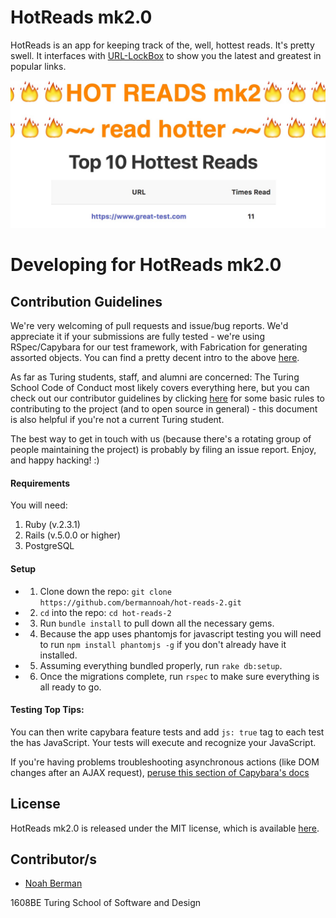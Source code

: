 # HotReads mk2.0

HotReads is an app for keeping track of the, well, hottest reads. It's pretty swell. It interfaces with [URL-LockBox](https://github.com/bermannoah/url-lockbox-2) to show you the latest and greatest in popular links.

![hotreads image](https://github.com/bermannoah/repo-images/blob/master/hot-reads.jpg?raw=true)

# Developing for HotReads mk2.0

## Contribution Guidelines

We're very welcoming of pull requests and issue/bug reports. We'd appreciate it if your submissions are fully tested - we're using RSpec/Capybara for our test framework, with Fabrication for generating assorted objects. You can find a pretty decent intro to the above [here](https://robots.thoughtbot.com/how-we-test-rails-applications).

As far as Turing students, staff, and alumni are concerned: The Turing School Code of Conduct most likely covers everything here, but you can check out our contributor guidelines by clicking [here](https://github.com/bermannoah/hot-reads-2/blob/master/GUIDELINES.md) for some basic rules to contributing to the project (and to open source in general) - this document is also helpful if you're not a current Turing student.

The best way to get in touch with us (because there's a rotating group of people maintaining the project) is probably by filing an issue report. Enjoy, and happy hacking! :)

#### Requirements

You will need:

1. Ruby (v.2.3.1)
2. Rails (v.5.0.0 or higher)
3. PostgreSQL

#### Setup

 - 1. Clone down the repo: `git clone https://github.com/bermannoah/hot-reads-2.git`
 - 2. `cd` into the repo: `cd hot-reads-2`
 - 3. Run `bundle install` to pull down all the necessary gems.
 - 4. Because the app uses phantomjs for javascript testing you will need to run `npm install phantomjs -g` if you don't already have it installed.
 - 5. Assuming everything bundled properly, run `rake db:setup`. 
 - 6. Once the migrations complete, run `rspec` to make sure everything is all ready to go.

#### Testing Top Tips:

You can then write capybara feature tests and add `js: true` tag to each test the has JavaScript.  Your tests will execute and recognize your JavaScript.

If you're having problems troubleshooting asynchronous actions (like DOM changes after an AJAX request), [peruse this section of Capybara's docs](https://github.com/teamcapybara/capybara#asynchronous-javascript-ajax-and-friends)

## License

HotReads mk2.0 is released under the MIT license, which is available [here](https://github.com/bermannoah/hot-reads-2/blob/master/LICENSE.txt).

## Contributor/s

 - [Noah Berman](https://github.com/bermannoah)

 1608BE Turing School of Software and Design